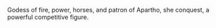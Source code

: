 Godess of fire, power, horses, and patron of Apartho, she conquest, a powerful competitive figure.  